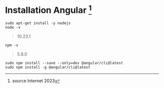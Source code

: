 
# Installation Angular [^1]

```
sudo apt-get install -y nodejs
node -v 
```
> 10.23.1

`npm -v`
> 5.8.0

```
sudo npm install --save --only=dev @angular/cli@latest
sudo npm install -g @angular/cli@latest
```


[^1]: source Internet 2023

 




